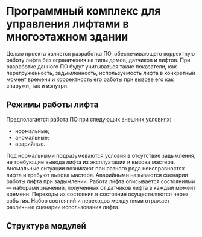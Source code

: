 # Программный комплекс для управления лифтами в многоэтажном здании

Целью проекта является разработка ПО, обеспечивающего корректную работу лифта без ограничения на типы домов, датчиков и лифтов. При разработке данного ПО будут учитываться такие показатели, как перегруженность, задымленность, используемость лифта в конкретный момент времени и корректность его работы при вызове его как снаружи, так и изнутри.

## Режимы работы лифта

Предполагается работа ПО при следующих внешних условиях:
* нормальные;
* аномальные;
* аварийные.

Под нормальными подразумеваются условия в отсутствие задымления, не требующие вывода лифта из эксплуатации и вызова мастера. Аномальные ситуации возникают при разного рода неисправностях лифта и требуют вызова мастера. Аварийными называются сценарии работы лифта при задымлении. Работа лифта описывается состояниями — наборами значений, полученных от датчиков лифта в каждый момент времени. Переходы из состояния в состояние осуществляются через события. Набор состояний и переходов между ними отражает
различные сценарии использования лифта.

## Структура модулей

